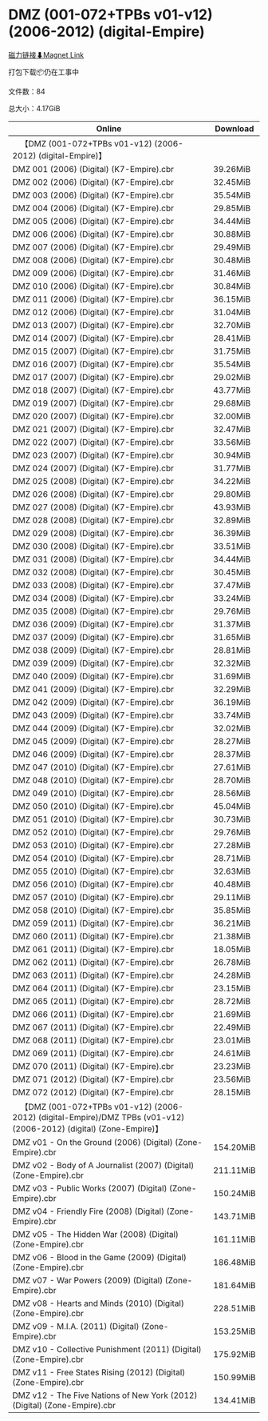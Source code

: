 # DMZ (001-072+TPBs v01-v12) (2006-2012) (digital-Empire)

[磁力链接⬇Magnet Link](magnet:?xt=urn:btih:c51fcba6ab69b6b0a2091df37ef8ceb47d4702ed&dn=DMZ%20%28001-072%2BTPBs%20v01-v12%29%20%282006-2012%29%20%28digital-Empire%29)

打包下载📦仍在工事中

文件数：84

总大小：4.17GiB

Online | Download
--- | ---
&emsp;【DMZ (001-072+TPBs v01-v12) (2006-2012) (digital-Empire)】 | 
DMZ 001 (2006) (Digital) (K7-Empire).cbr | 39.26MiB
DMZ 002 (2006) (Digital) (K7-Empire).cbr | 32.45MiB
DMZ 003 (2006) (Digital) (K7-Empire).cbr | 35.54MiB
DMZ 004 (2006) (Digital) (K7-Empire).cbr | 29.85MiB
DMZ 005 (2006) (Digital) (K7-Empire).cbr | 34.44MiB
DMZ 006 (2006) (Digital) (K7-Empire).cbr | 30.88MiB
DMZ 007 (2006) (Digital) (K7-Empire).cbr | 29.49MiB
DMZ 008 (2006) (Digital) (K7-Empire).cbr | 30.48MiB
DMZ 009 (2006) (Digital) (K7-Empire).cbr | 31.46MiB
DMZ 010 (2006) (Digital) (K7-Empire).cbr | 30.84MiB
DMZ 011 (2006) (Digital) (K7-Empire).cbr | 36.15MiB
DMZ 012 (2006) (Digital) (K7-Empire).cbr | 31.04MiB
DMZ 013 (2007) (Digital) (K7-Empire).cbr | 32.70MiB
DMZ 014 (2007) (Digital) (K7-Empire).cbr | 28.41MiB
DMZ 015 (2007) (Digital) (K7-Empire).cbr | 31.75MiB
DMZ 016 (2007) (Digital) (K7-Empire).cbr | 35.54MiB
DMZ 017 (2007) (Digital) (K7-Empire).cbr | 29.02MiB
DMZ 018 (2007) (Digital) (K7-Empire).cbr | 43.77MiB
DMZ 019 (2007) (Digital) (K7-Empire).cbr | 29.68MiB
DMZ 020 (2007) (Digital) (K7-Empire).cbr | 32.00MiB
DMZ 021 (2007) (Digital) (K7-Empire).cbr | 32.47MiB
DMZ 022 (2007) (Digital) (K7-Empire).cbr | 33.56MiB
DMZ 023 (2007) (Digital) (K7-Empire).cbr | 30.94MiB
DMZ 024 (2007) (Digital) (K7-Empire).cbr | 31.77MiB
DMZ 025 (2008) (Digital) (K7-Empire).cbr | 34.22MiB
DMZ 026 (2008) (Digital) (K7-Empire).cbr | 29.80MiB
DMZ 027 (2008) (Digital) (K7-Empire).cbr | 43.93MiB
DMZ 028 (2008) (Digital) (K7-Empire).cbr | 32.89MiB
DMZ 029 (2008) (Digital) (K7-Empire).cbr | 36.39MiB
DMZ 030 (2008) (Digital) (K7-Empire).cbr | 33.51MiB
DMZ 031 (2008) (Digital) (K7-Empire).cbr | 34.44MiB
DMZ 032 (2008) (Digital) (K7-Empire).cbr | 30.45MiB
DMZ 033 (2008) (Digital) (K7-Empire).cbr | 37.47MiB
DMZ 034 (2008) (Digital) (K7-Empire).cbr | 33.24MiB
DMZ 035 (2008) (Digital) (K7-Empire).cbr | 29.76MiB
DMZ 036 (2009) (Digital) (K7-Empire).cbr | 31.37MiB
DMZ 037 (2009) (Digital) (K7-Empire).cbr | 31.65MiB
DMZ 038 (2009) (Digital) (K7-Empire).cbr | 28.81MiB
DMZ 039 (2009) (Digital) (K7-Empire).cbr | 32.32MiB
DMZ 040 (2009) (Digital) (K7-Empire).cbr | 31.69MiB
DMZ 041 (2009) (Digital) (K7-Empire).cbr | 32.29MiB
DMZ 042 (2009) (Digital) (K7-Empire).cbr | 36.19MiB
DMZ 043 (2009) (Digital) (K7-Empire).cbr | 33.74MiB
DMZ 044 (2009) (Digital) (K7-Empire).cbr | 32.02MiB
DMZ 045 (2009) (Digital) (K7-Empire).cbr | 28.27MiB
DMZ 046 (2009) (Digital) (K7-Empire).cbr | 28.37MiB
DMZ 047 (2010) (Digital) (K7-Empire).cbr | 27.61MiB
DMZ 048 (2010) (Digital) (K7-Empire).cbr | 28.70MiB
DMZ 049 (2010) (Digital) (K7-Empire).cbr | 28.56MiB
DMZ 050 (2010) (Digital) (K7-Empire).cbr | 45.04MiB
DMZ 051 (2010) (Digital) (K7-Empire).cbr | 30.73MiB
DMZ 052 (2010) (Digital) (K7-Empire).cbr | 29.76MiB
DMZ 053 (2010) (Digital) (K7-Empire).cbr | 27.28MiB
DMZ 054 (2010) (Digital) (K7-Empire).cbr | 28.71MiB
DMZ 055 (2010) (Digital) (K7-Empire).cbr | 32.63MiB
DMZ 056 (2010) (Digital) (K7-Empire).cbr | 40.48MiB
DMZ 057 (2010) (Digital) (K7-Empire).cbr | 29.11MiB
DMZ 058 (2010) (Digital) (K7-Empire).cbr | 35.85MiB
DMZ 059 (2011) (Digital) (K7-Empire).cbr | 36.21MiB
DMZ 060 (2011) (Digital) (K7-Empire).cbr | 21.38MiB
DMZ 061 (2011) (Digital) (K7-Empire).cbr | 18.05MiB
DMZ 062 (2011) (Digital) (K7-Empire).cbr | 26.78MiB
DMZ 063 (2011) (Digital) (K7-Empire).cbr | 24.28MiB
DMZ 064 (2011) (Digital) (K7-Empire).cbr | 23.15MiB
DMZ 065 (2011) (Digital) (K7-Empire).cbr | 28.72MiB
DMZ 066 (2011) (Digital) (K7-Empire).cbr | 21.69MiB
DMZ 067 (2011) (Digital) (K7-Empire).cbr | 22.49MiB
DMZ 068 (2011) (Digital) (K7-Empire).cbr | 23.01MiB
DMZ 069 (2011) (Digital) (K7-Empire).cbr | 24.61MiB
DMZ 070 (2011) (Digital) (K7-Empire).cbr | 23.23MiB
DMZ 071 (2012) (Digital) (K7-Empire).cbr | 23.56MiB
DMZ 072 (2012) (Digital) (K7-Empire).cbr | 28.15MiB
&emsp;【DMZ (001-072+TPBs v01-v12) (2006-2012) (digital-Empire)/DMZ TPBs (v01-v12) (2006-2012) (digital) (Zone-Empire)】 | 
DMZ v01 - On the Ground (2006) (Digital) (Zone-Empire).cbr | 154.20MiB
DMZ v02 - Body of A Journalist (2007) (Digital) (Zone-Empire).cbr | 211.11MiB
DMZ v03 - Public Works (2007) (Digital) (Zone-Empire).cbr | 150.24MiB
DMZ v04 - Friendly Fire (2008) (Digital) (Zone-Empire).cbr | 143.71MiB
DMZ v05 - The Hidden War (2008) (Digital) (Zone-Empire).cbr | 161.11MiB
DMZ v06 - Blood in the Game (2009) (Digital) (Zone-Empire).cbr | 186.48MiB
DMZ v07 - War Powers (2009) (Digital) (Zone-Empire).cbr | 181.64MiB
DMZ v08 - Hearts and Minds (2010) (Digital) (Zone-Empire).cbr | 228.51MiB
DMZ v09 - M.I.A. (2011) (Digital) (Zone-Empire).cbr | 153.25MiB
DMZ v10 - Collective Punishment (2011) (Digital) (Zone-Empire).cbr | 175.92MiB
DMZ v11 - Free States Rising (2012) (Digital) (Zone-Empire).cbr | 150.99MiB
DMZ v12 - The Five Nations of New York (2012) (Digital) (Zone-Empire).cbr | 134.41MiB